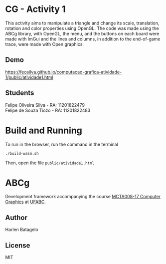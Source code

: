 # CG - Activity 1

This activity aims to manipulate a triangle and change its scale, translation, rotation and color properties using OpenGL. The code was made using the ABCg library, with OpenGL, the menu, and the buttons on each board were made with ImGui and the lines and columns, in addition to the end-of-game trace, were made with Open graphics.

## Demo
https://feosilva.github.io/computacao-grafica-atividade-1/public/atividade1.html

## Students

Felipe Oliveira Silva - RA: 11201822479<br />
Felipe de Souza Tiozo - RA: 11201822483


# Build and Running

To run in the browser, run the command in the terminal
```
./build-wasm.sh
```

Then, open the file `public/atividade1.html`

# ABCg

Development framework accompanying the course [MCTA008-17 Computer Graphics](http://professor.ufabc.edu.br/~harlen.batagelo/cg/) at [UFABC](https://www.ufabc.edu.br/).


## Author

Harlen Batagelo

## License

MIT
